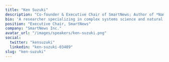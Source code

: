 ```yaml
---
title: "Ken Suzuki"
description: "Co-founder & Executive Chair of SmartNews; Author of *Namerakana Shakai to Sono Teki*"
bio: 'A researcher specializing in complex systems science and natural philosophy. His primary research question is: How can we live in a complex world while preserving its complexity? Through science and technology, he investigates methods to establish a network where diverse elements remain interconnected. He earned his Ph.D. from the Graduate School of Arts and Sciences at The University of Tokyo in 2009, where he currently serves as a project researcher. He has authored several published works, including “Nameraka na Shakai to Sono Teki (The Nameraka(Smooth) Society and Its Enemies)”, which explores the potential for constructing a harmonious society devoid of conflicts or hierarchies.'
position: "Executive Chair, SmartNews"
company: "SmartNews Inc."
avatar_url: "/images/speakers/ken-suzuki.png"
social:
  twitter: "kensuzuki"
  linkedin: "ken-suzuki-03489"
slug: "ken-suzuki"
---
```


